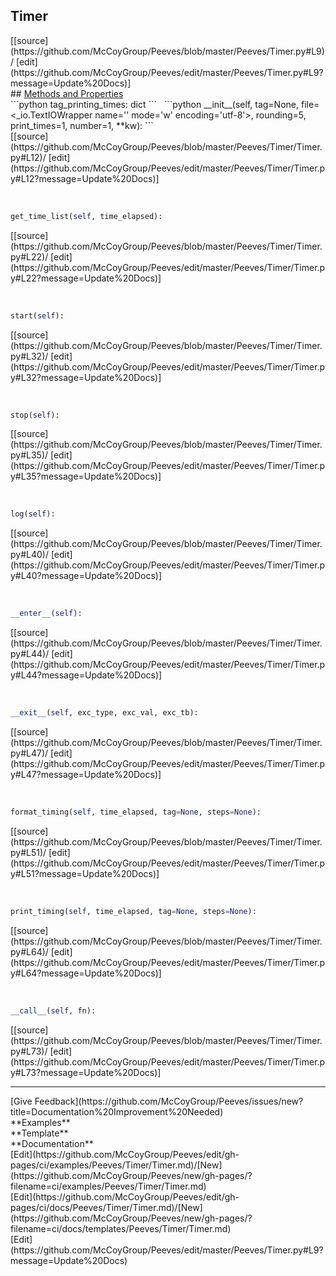 ## <a id="Peeves.Timer.Timer">Timer</a> 

<div class="docs-source-link" markdown="1">
[[source](https://github.com/McCoyGroup/Peeves/blob/master/Peeves/Timer.py#L9)/
[edit](https://github.com/McCoyGroup/Peeves/edit/master/Peeves/Timer.py#L9?message=Update%20Docs)]
</div>









<div class="collapsible-section">
 <div class="collapsible-section collapsible-section-header" markdown="1">
## <a class="collapse-link" data-toggle="collapse" href="#methods" markdown="1"> Methods and Properties</a> <a class="float-right" data-toggle="collapse" href="#methods"><i class="fa fa-chevron-down"></i></a>
 </div>
 <div class="collapsible-section collapsible-section-body collapse " id="methods" markdown="1">
 ```python
tag_printing_times: dict
```
<a id="Peeves.Timer.Timer.__init__" class="docs-object-method">&nbsp;</a> 
```python
__init__(self, tag=None, file=<_io.TextIOWrapper name='<stderr>' mode='w' encoding='utf-8'>, rounding=5, print_times=1, number=1, **kw): 
```
<div class="docs-source-link" markdown="1">
[[source](https://github.com/McCoyGroup/Peeves/blob/master/Peeves/Timer/Timer.py#L12)/
[edit](https://github.com/McCoyGroup/Peeves/edit/master/Peeves/Timer/Timer.py#L12?message=Update%20Docs)]
</div>


<a id="Peeves.Timer.Timer.get_time_list" class="docs-object-method">&nbsp;</a> 
```python
get_time_list(self, time_elapsed): 
```
<div class="docs-source-link" markdown="1">
[[source](https://github.com/McCoyGroup/Peeves/blob/master/Peeves/Timer/Timer.py#L22)/
[edit](https://github.com/McCoyGroup/Peeves/edit/master/Peeves/Timer/Timer.py#L22?message=Update%20Docs)]
</div>


<a id="Peeves.Timer.Timer.start" class="docs-object-method">&nbsp;</a> 
```python
start(self): 
```
<div class="docs-source-link" markdown="1">
[[source](https://github.com/McCoyGroup/Peeves/blob/master/Peeves/Timer/Timer.py#L32)/
[edit](https://github.com/McCoyGroup/Peeves/edit/master/Peeves/Timer/Timer.py#L32?message=Update%20Docs)]
</div>


<a id="Peeves.Timer.Timer.stop" class="docs-object-method">&nbsp;</a> 
```python
stop(self): 
```
<div class="docs-source-link" markdown="1">
[[source](https://github.com/McCoyGroup/Peeves/blob/master/Peeves/Timer/Timer.py#L35)/
[edit](https://github.com/McCoyGroup/Peeves/edit/master/Peeves/Timer/Timer.py#L35?message=Update%20Docs)]
</div>


<a id="Peeves.Timer.Timer.log" class="docs-object-method">&nbsp;</a> 
```python
log(self): 
```
<div class="docs-source-link" markdown="1">
[[source](https://github.com/McCoyGroup/Peeves/blob/master/Peeves/Timer/Timer.py#L40)/
[edit](https://github.com/McCoyGroup/Peeves/edit/master/Peeves/Timer/Timer.py#L40?message=Update%20Docs)]
</div>


<a id="Peeves.Timer.Timer.__enter__" class="docs-object-method">&nbsp;</a> 
```python
__enter__(self): 
```
<div class="docs-source-link" markdown="1">
[[source](https://github.com/McCoyGroup/Peeves/blob/master/Peeves/Timer/Timer.py#L44)/
[edit](https://github.com/McCoyGroup/Peeves/edit/master/Peeves/Timer/Timer.py#L44?message=Update%20Docs)]
</div>


<a id="Peeves.Timer.Timer.__exit__" class="docs-object-method">&nbsp;</a> 
```python
__exit__(self, exc_type, exc_val, exc_tb): 
```
<div class="docs-source-link" markdown="1">
[[source](https://github.com/McCoyGroup/Peeves/blob/master/Peeves/Timer/Timer.py#L47)/
[edit](https://github.com/McCoyGroup/Peeves/edit/master/Peeves/Timer/Timer.py#L47?message=Update%20Docs)]
</div>


<a id="Peeves.Timer.Timer.format_timing" class="docs-object-method">&nbsp;</a> 
```python
format_timing(self, time_elapsed, tag=None, steps=None): 
```
<div class="docs-source-link" markdown="1">
[[source](https://github.com/McCoyGroup/Peeves/blob/master/Peeves/Timer/Timer.py#L51)/
[edit](https://github.com/McCoyGroup/Peeves/edit/master/Peeves/Timer/Timer.py#L51?message=Update%20Docs)]
</div>


<a id="Peeves.Timer.Timer.print_timing" class="docs-object-method">&nbsp;</a> 
```python
print_timing(self, time_elapsed, tag=None, steps=None): 
```
<div class="docs-source-link" markdown="1">
[[source](https://github.com/McCoyGroup/Peeves/blob/master/Peeves/Timer/Timer.py#L64)/
[edit](https://github.com/McCoyGroup/Peeves/edit/master/Peeves/Timer/Timer.py#L64?message=Update%20Docs)]
</div>


<a id="Peeves.Timer.Timer.__call__" class="docs-object-method">&nbsp;</a> 
```python
__call__(self, fn): 
```
<div class="docs-source-link" markdown="1">
[[source](https://github.com/McCoyGroup/Peeves/blob/master/Peeves/Timer/Timer.py#L73)/
[edit](https://github.com/McCoyGroup/Peeves/edit/master/Peeves/Timer/Timer.py#L73?message=Update%20Docs)]
</div>
 </div>
</div>











---


<div markdown="1" class="text-secondary fs-3">
<div class="container">
  <div class="row">
   <div class="col" markdown="1">
[Give Feedback](https://github.com/McCoyGroup/Peeves/issues/new?title=Documentation%20Improvement%20Needed)   
</div>
   <div class="col" markdown="1">
   
</div>
   <div class="col" markdown="1">
   
</div>
   <div class="col" markdown="1">
   
</div>
   <div class="col" markdown="1">
   
</div>
   <div class="col" markdown="1">
   
</div>
</div>
  <div class="row">
   <div class="col" markdown="1">
**Examples**   
</div>
   <div class="col" markdown="1">
**Template**   
</div>
   <div class="col" markdown="1">
**Documentation**   
</div>
</div>
  <div class="row">
   <div class="col" markdown="1">
[Edit](https://github.com/McCoyGroup/Peeves/edit/gh-pages/ci/examples/Peeves/Timer/Timer.md)/[New](https://github.com/McCoyGroup/Peeves/new/gh-pages/?filename=ci/examples/Peeves/Timer/Timer.md)   
</div>
   <div class="col" markdown="1">
[Edit](https://github.com/McCoyGroup/Peeves/edit/gh-pages/ci/docs/Peeves/Timer/Timer.md)/[New](https://github.com/McCoyGroup/Peeves/new/gh-pages/?filename=ci/docs/templates/Peeves/Timer/Timer.md)   
</div>
   <div class="col" markdown="1">
[Edit](https://github.com/McCoyGroup/Peeves/edit/master/Peeves/Timer.py#L9?message=Update%20Docs)   
</div>
</div>
</div>
</div>